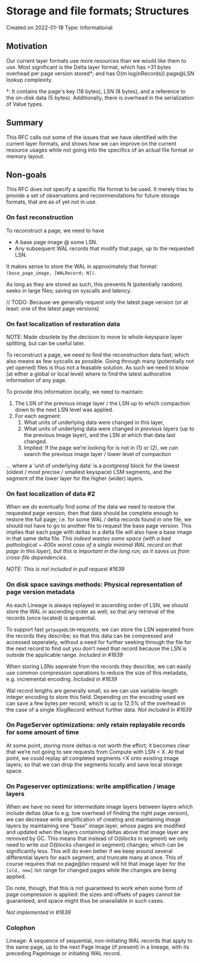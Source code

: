 Storage and file formats; Structures
==========================================

Created on 2022-01-18
Type: Informational

Motivation
----------

Our current layer formats use more resources than we would like them to use.
Most significant is the Delta layer format, which has >31 bytes overhead
per page version stored†; and has O(m log(nRecords)) page@LSN lookup complexity.

†: It contains the page's key (18 bytes), LSN (8 bytes), and a reference to the
on-disk data (5 bytes). Additionally, there is overhead in the serialization of
Value types.

Summary
-------

This RFC calls out some of the issues that we have identified with the current
layer formats, and shows how we can improve on the current resource usages
while not going into the specifics of an actual file format or memory layout.

Non-goals
---------

This RFC does _not_ specify a specific file format to be used. It merely tries
to provide a set of observations and recommendations for future storage formats,
that are as of yet not in use.

### On fast reconstruction

To reconstruct a page, we need to have

- A base page image @ some LSN.
- Any subsequent WAL records that modify that page, up to the requested LSN.

It makes sense to store the WAL in approximately that format:
`(base_page_image, [WALRecord; N])`.

As long as they are stored as such, this prevents N (potentially random) seeks
in large files; saving on syscalls and latency.

// TODO: Because we generally request only the latest page version (or at least: one of the latest page versions)

### On fast localization of restoration data

NOTE: Made obsolete by the decision to move to whole-keyspace layer splitting,
but can be useful later.

To reconstruct a page, we need to find the reconstruction data fast; which also
means as few syscalls as possible. Going through many (potentially not yet opened)
files is thus not a feasable solution. As such we need to know (at either a
global or local level) where to find the latest authorative information of any
page.

To provide this information locally, we need to maintain:

1. The LSN of the previous image layer / the LSN up to which compaction down
   to the next LSN level was applied.
2. For each segment:
    1. What units of underlying data were changed in this layer,
    1. What units of underlying data were changed *in previous layers* (up to the previous Image layer), and the LSN at which that data last changed.
    1. Implied: If the page we’re looking for is not in (1) or (2), we can search the previous image layer / lower level of compaction

... where a ‘unit of underlying data’ is a postgresql block for the lowest (oldest / most precise / smallest keyspace)
LSM segments, and the segment of the lower layer for the higher (wider) layers.

### On fast localization of data #2

When we *do* eventually find some of the data we need to restore the requested
page version, then that data should be complete enough to restore the full page;
i.e. for some WAL / delta records found in one file, we should not have to go to
another file to request the base page version. This implies that each page with
deltas in a delta file will also have a base image in that same delta file.
*This indeed wastes some space (with a bad pathological ~ 400x worst case of
a single minimal WAL record on that page in this layer), but this is important
in the long run; as it saves us from cross-file dependencies.*

_NOTE: This is not included in pull request #1639_

### On disk space savings methods: Physical representation of page version metadata

As each Lineage is always replayed in ascending order of LSN, we should store
the WAL in ascending order as well; so that any retrieval of the records
(once located) is sequential.

To support fast `getpage@LSN`-requests; we can store the LSN seperated from the
records they describe; so that this data can be compressed and accessed
seperately, without a need for further seeking through the file for the next
record to find out you don't need that record because the LSN is outside the
applicable range. _Included in #1639_

When storing LSNs seperate from the records they describe, we can easily use
common compression operations to reduce the size of this metadata, e.g.
incremental encoding. _Included in #1639_

Wal record lengths are generally small, so we can use variable-length integer
encoding to store this field. Depending on the encoding used we can save a few
bytes per record, which is up to 12.5% of the overhead in the case of a single
XlogRecord without further data. _Not included in #1639_

### On PageServer optimizations: only retain replayable records for some amount of time

At some point, storing more deltas is not worth the effort; it becomes clear
that we’re not going to see requests from Compute with LSN < X. At that point,
we could replay all completed segments <X onto existing image layers; so that we
can drop the segments locally and save local storage space.

### On Pageserver optimizations: write amplification / image layers

When we have no need for intermediate image layers between layers which include
deltas (due to e.g. low overhead of finding the right page version), we can
decrease write amplification of creating and maintaining image layers by
maintaining one "base" image layer, whose pages are modified and updated when
the layers containing deltas above that image layer are removed by GC. This means
that instead of O(blocks in segment) we only need to write out
O(blocks changed in segment) changes; which can be significantly less. This
will do even better if we keep around several differential layers for each
segment, and truncate many at once.
This of course requires that no page@lsn request will hit that image layer for
the `[old, new]` lsn range for changed pages while the changes are being applied.

Do note, though, that this is not guaranteed to work when some form of page
compression is applied: the sizes and offsets of pages cannot be guaranteed, and
space might thus be unavailable in such cases.

_Not implemented in #1639_

### Colophon

Lineage: A sequence of sequential, non-initiating WAL records that apply to the
same page, up to the next Page Image (if present) in a lineage, with its
preceding PageImage or initiating WAL record.
